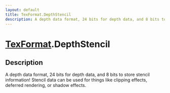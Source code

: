 ```yaml
---
layout: default
title: TexFormat.DepthStencil
description: A depth data format, 24 bits for depth data, and 8 bits to store stencil information! Stencil data can be used for things like clipping effects, deferred rendering, or shadow effects.
---
```

# [TexFormat]({{site.url}}/Pages/Reference/TexFormat.html).DepthStencil

## Description
A depth data format, 24 bits for depth data, and 8 bits to store stencil information!
Stencil data can be used for things like clipping effects, deferred rendering, or shadow effects.

